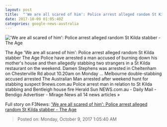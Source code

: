```yaml
---
layout: post
title:  "'We are all scared of him': Police arrest alleged random St Kilda stabber - The Age"
date: 2017-10-09 01:05:40Z
categories: google-news-australia
---
```


!['We are all scared of him': Police arrest alleged random St Kilda stabber - The Age](http://www.theage.com.au/content/dam/images/g/y/w/q/s/l/image.related.articleLeadwide.620x349.gywt0t.png/1507505871164.jpg)

The Age 'We are all scared of him': Police arrest alleged random St Kilda stabber The Age Police have arrested a man accused of burning down his mother's house and then allegedly stabbing two strangers in a St Kilda restaurant on the weekend. Damen Stephens was arrested in Cheltenham on Chesterville Rd about 10.20am on Monday ... Melbourne double-stabbing accused arrested The Australian Man arrested after weekend hunt for stabbing suspect 9news.com.au Police arrest man in relation to St Kilda stabbing and Bentleigh house fire Herald Sun NEWS.com.au - Daily Mail - Bendigo Advertiser - Mirage News all 14 news articles »


Full story on F3News: ['We are all scared of him': Police arrest alleged random St Kilda stabber - The Age](http://www.f3nws.com/n/2q4SYB)

> Posted on: Monday, October 9, 2017 1:05:40 AM
